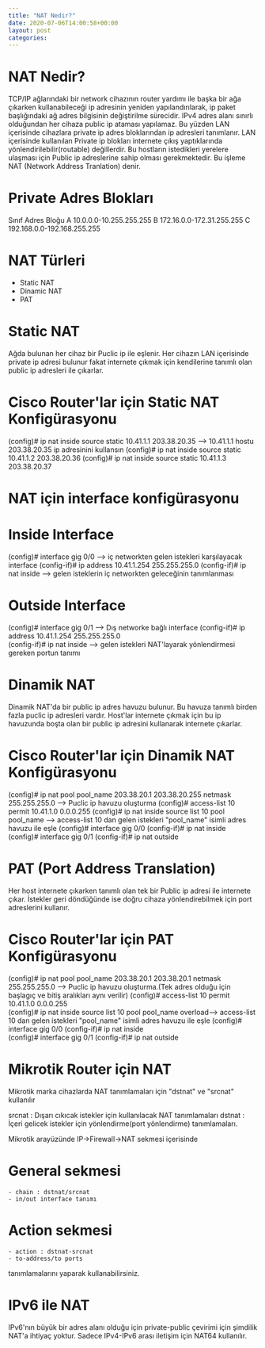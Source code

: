 ```yaml
---
title: "NAT Nedir?"
date: 2020-07-06T14:00:58+00:00
layout: post
categories:
---
```

# NAT Nedir?

TCP/IP ağlarındaki bir network cihazının router yardımı ile başka bir ağa çıkarken kullanabileceği ip adresinin yeniden yapılandırılarak, ip paket başlığındaki ağ adres bilgisinin değiştirilme sürecidir.
IPv4 adres alanı sınırlı olduğundan her cihaza public ip ataması yapılamaz.
Bu yüzden LAN içerisinde cihazlara private ip adres bloklarından ip adresleri tanımlanır.
LAN içerisinde kullanılan Private ip blokları internete çıkış yaptıklarında yönlendirilebilir(routable) değillerdir.
Bu hostların istedikleri yerelere ulaşması için Public ip adreslerine sahip olması gerekmektedir.
Bu işleme NAT (Network Address Tranlation) denir.

# Private Adres Blokları
Sınıf 	Adres Bloğu
A	10.0.0.0-10.255.255.255
B	172.16.0.0-172.31.255.255
C	192.168.0.0-192.168.255.255

# NAT Türleri
- Static NAT
- Dinamic NAT
- PAT

# Static NAT
Ağda bulunan her cihaz bir Puclic ip ile eşlenir.
Her cihazın LAN içerisinde private ip adresi bulunur fakat internete çıkmak için kendilerine tanımlı olan public ip adresleri ile çıkarlar.

# Cisco Router'lar için Static NAT Konfigürasyonu
(config)# ip nat inside source static 10.41.1.1 203.38.20.35 --> 10.41.1.1 hostu 203.38.20.35 ip adresinini kullansın 
(config)# ip nat inside source static 10.41.1.2 203.38.20.36
(config)# ip nat inside source static 10.41.1.3 203.38.20.37

# NAT için interface konfigürasyonu

# Inside Interface
(config)# interface gig 0/0 --> iç networkten gelen istekleri karşılayacak interface
(config-if)# ip address 10.41.1.254 255.255.255.0 
(config-if)# ip nat inside --> gelen isteklerin iç networkten geleceğinin tanımlanması

# Outside Interface
(config)# interface gig 0/1 --> Dış networke bağlı interface
(config-if)# ip address 10.41.1.254 255.255.255.0                                                         
(config-if)# ip nat inside --> gelen istekleri NAT'layarak yönlendirmesi gereken portun tanımı


# Dinamik NAT
Dinamik NAT'da bir public ip adres havuzu bulunur. Bu havuza tanımlı birden fazla puclic ip adresleri vardır.
Host'lar internete çıkmak için bu ip havuzunda boşta olan bir public ip adresini kullanarak internete çıkarlar.

# Cisco Router'lar için Dinamik NAT Konfigürasyonu
(config)# ip nat pool pool_name  203.38.20.1 203.38.20.255 netmask 255.255.255.0 --> Puclic ip havuzu oluşturma
(config)# access-list 10 permit 10.41.1.0 0.0.0.255 
(config)# ip nat inside source list 10 pool pool_name --> access-list 10 dan gelen istekleri "pool_name" isimli adres havuzu ile eşle
(config)# interface gig 0/0 
(config-if)# ip nat inside 
(config)# interface gig 0/1 
(config-if)# ip nat outside


# PAT (Port Address Translation)
Her host internete çıkarken tanımlı olan tek bir Public ip adresi ile internete çıkar.
İstekler geri döndüğünde ise doğru cihaza yönlendirebilmek için port adreslerini kullanır.

# Cisco Router'lar için PAT Konfigürasyonu

(config)# ip nat pool pool_name  203.38.20.1 203.38.20.1 netmask 255.255.255.0 --> Puclic ip havuzu oluşturma.(Tek adres olduğu için başlagıç ve bitiş aralıkları aynı verilir)
(config)# access-list 10 permit 10.41.1.0 0.0.0.255    
(config)# ip nat inside source list 10 pool pool_name overload--> access-list 10 dan gelen istekleri "pool_name" isimli adres havuzu ile eşle
(config)# interface gig 0/0 
(config-if)# ip nat inside  
(config)# interface gig 0/1
(config-if)# ip nat outside

# Mikrotik Router için NAT 

Mikrotik marka cihazlarda NAT tanımlamaları için "dstnat" ve "srcnat" kullanılır

srcnat : Dışarı cıkıcak istekler için kullanılacak NAT tanımlamaları
dstnat : İçeri gelicek istekler için yönlendirme(port yönlendirme) tanımlamaları.

Mikrotik arayüzünde IP->Firewall->NAT sekmesi içerisinde 
# General sekmesi
	- chain : dstnat/srcnat
	- in/out interface tanımı
# Action sekmesi
	- action : dstnat-srcnat
	- to-address/to ports
tanımlamalarını yaparak kullanabilirsiniz.


# IPv6 ile NAT
IPv6'nın büyük bir adres alanı olduğu için private-public çevirimi için şimdilik NAT'a ihtiyaç yoktur.
Sadece IPv4-IPv6 arası iletişim için NAT64 kullanılır.
